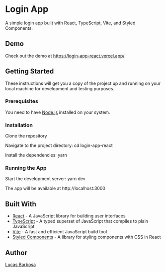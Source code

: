 # Login App

A simple login app built with React, TypeScript, Vite, and Styled Components.

## Demo

Check out the demo at https://login-app-react.vercel.app/

## Getting Started

These instructions will get you a copy of the project up and running on your local machine for development and testing purposes.

### Prerequisites

You need to have [Node.js](https://nodejs.org/en/download/) installed on your system.

### Installation

Clone the repository

Navigate to the project directory:
cd login-app-react

Install the dependencies:
yarn


### Running the App

Start the development server:
yarn dev

The app will be available at http://localhost:3000

## Built With

- [React](https://reactjs.org/) - A JavaScript library for building user interfaces
- [TypeScript](https://www.typescriptlang.org/) - A typed superset of JavaScript that compiles to plain JavaScript
- [Vite](https://github.com/vitejs/vite) - A fast and efficient JavaScript build tool
- [Styled Components](https://styled-components.com/) - A library for styling components with CSS in React

## Author

[Lucas Barbosa](https://github.com/lucascb1201)
